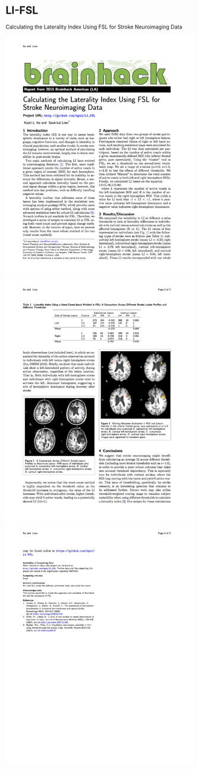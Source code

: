 # LI-FSL
Calculating the Laterality Index Using FSL for Stroke Neuroimaging Data

![Page1](/Ito-Brainhack-LA-report1.jpg) 
![Page1](/Ito-Brainhack-LA-report2.jpg) 
![Page1](/Ito-Brainhack-LA-report3.jpg) 
